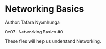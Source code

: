 # Networking Basics

Author: Tafara Nyamhunga

0x07- Networking Basics #0

These files will help us understand Networking.
